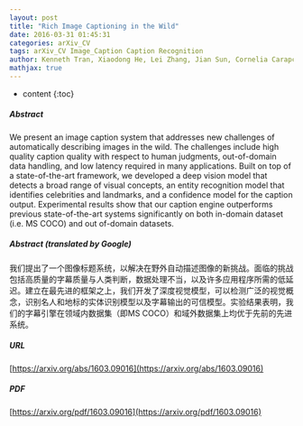 ```yaml
---
layout: post
title: "Rich Image Captioning in the Wild"
date: 2016-03-31 01:45:31
categories: arXiv_CV
tags: arXiv_CV Image_Caption Caption Recognition
author: Kenneth Tran, Xiaodong He, Lei Zhang, Jian Sun, Cornelia Carapcea, Chris Thrasher, Chris Buehler, Chris Sienkiewicz
mathjax: true
---
```


* content
{:toc}

##### Abstract
We present an image caption system that addresses new challenges of automatically describing images in the wild. The challenges include high quality caption quality with respect to human judgments, out-of-domain data handling, and low latency required in many applications. Built on top of a state-of-the-art framework, we developed a deep vision model that detects a broad range of visual concepts, an entity recognition model that identifies celebrities and landmarks, and a confidence model for the caption output. Experimental results show that our caption engine outperforms previous state-of-the-art systems significantly on both in-domain dataset (i.e. MS COCO) and out of-domain datasets.

##### Abstract (translated by Google)
我们提出了一个图像标题系统，以解决在野外自动描述图像的新挑战。面临的挑战包括高质量的字幕质量与人类判断，数据处理不当，以及许多应用程序所需的低延迟。建立在最先进的框架之上，我们开发了深度视觉模型，可以检测广泛的视觉概念，识别名人和地标的实体识别模型以及字幕输出的可信模型。实验结果表明，我们的字幕引擎在领域内数据集（即MS COCO）和域外数据集上均优于先前的先进系统。

##### URL
[https://arxiv.org/abs/1603.09016](https://arxiv.org/abs/1603.09016)

##### PDF
[https://arxiv.org/pdf/1603.09016](https://arxiv.org/pdf/1603.09016)

